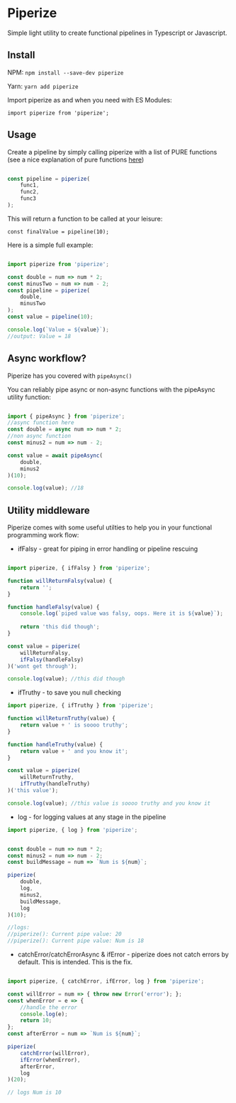 # Piperize

Simple light utility to create functional pipelines in Typescript or Javascript.

## Install

NPM: `npm install --save-dev piperize`

Yarn: `yarn add piperize`

Import piperize as and when you need with ES Modules: <br />

`import piperize from 'piperize';`

## Usage

Create a pipeline by simply calling piperize with a list of PURE functions (see a nice explanation of pure functions [here](https://medium.com/javascript-scene/master-the-javascript-interview-what-is-a-pure-function-d1c076bec976))

```javascript

const pipeline = piperize(
	func1,
	func2,
	func3
);

```
This will return a function to be called at your leisure:

`const finalValue = pipeline(10);`

Here is a simple full example:

```javascript

import piperize from 'piperize';

const double = num => num * 2;
const minusTwo = num => num - 2;
const pipeline = piperize(
	double,
	minusTwo
);
const value = pipeline(10);

console.log(`Value = ${value}`);
//output: Value = 18
```

## Async workflow?

Piperize has you covered with `pipeAsync()`

You can reliably pipe async or non-async functions with the pipeAsync utility function:

```javascript

import { pipeAsync } from 'piperize';
//async function here
const double = async num => num * 2;
//non async function
const minus2 = num => num - 2;

const value = await pipeAsync(
	double,
	minus2
)(10);

console.log(value); //18

```

## Utility middleware

Piperize comes with some useful utilties to help you in your functional programming work flow:

- ifFalsy - great for piping in error handling or pipeline rescuing
```javascript

import piperize, { ifFalsy } from 'piperize';

function willReturnFalsy(value) {
	return '';
}

function handleFalsy(value) {
	console.log(`piped value was falsy, oops. Here it is ${value}`);
	
	return 'this did though';
}

const value = piperize(
	willReturnFalsy,
	ifFalsy(handleFalsy)
)('wont get through');

console.log(value); //this did though
```

- ifTruthy - to save you null checking
```javascript
import piperize, { ifTruthy } from 'piperize';

function willReturnTruthy(value) {
	return value + ' is soooo truthy';
}

function handleTruthy(value) {
	return value + ' and you know it';
}

const value = piperize(
	willReturnTruthy,
	ifTruthy(handleTruthy)
)('this value');

console.log(value); //this value is soooo truthy and you know it
```

- log - for logging values at any stage in the pipeline

```javascript
import piperize, { log } from 'piperize';


const double = num => num * 2;
const minus2 = num => num - 2;
const buildMessage = num => `Num is ${num}`;

piperize(
    double,
    log,
    minus2,
    buildMessage,
    log
)(10);

//logs: 
//piperize(): Current pipe value: 20
//piperize(): Current pipe value: Num is 18

```

- catchError/catchErrorAsync & ifError - piperize does not catch errors by default. This is intended. This is the fix.

```javascript

import piperize, { catchError, ifError, log } from 'piperize';

const willError = num => { throw new Error('error'); };
const whenError = e => {
	//handle the error
	console.log(e);
	return 10;
};
const afterError = num => `Num is ${num}`;

piperize(
	catchError(willError),
	ifError(whenError),
	afterError,
	log
)(20);

// logs Num is 10
```